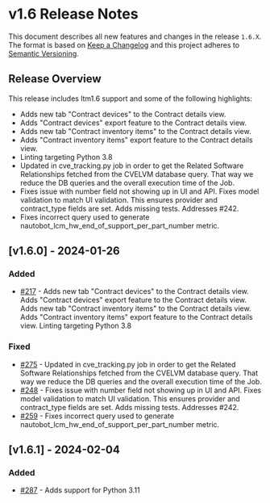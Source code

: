# v1.6 Release Notes

This document describes all new features and changes in the release `1.6.X`. The format is based on [Keep a Changelog](https://keepachangelog.com/en/1.0.0/) and this project adheres to [Semantic Versioning](https://semver.org/spec/v2.0.0.html).

## Release Overview
This release includes ltm1.6 support and some of the following highlights:

 - Adds new tab "Contract devices" to the Contract details view.
 - Adds "Contract devices" export feature to the Contract details view.
 - Adds new tab "Contract inventory items" to the Contract details view.
 - Adds "Contract inventory items" export feature to the Contract details view.
 - Linting targeting Python 3.8
 - Updated in cve_tracking.py job in order to get the Related Software Relationships fetched from the CVELVM database query. That way we reduce the DB queries and the overall execution time of the Job.
 - Fixes issue with number field not showing up in UI and API. Fixes model validation to match UI validation. This ensures provider and contract_type fields are set. Adds missing tests. Addresses #242.
 - Fixes incorrect query used to generate nautobot_lcm_hw_end_of_support_per_part_number metric.


## [v1.6.0] - 2024-01-26
### Added
- [#217](https://github.com/nautobot/nautobot-app-device-lifecycle-mgmt/pull/217) - Adds new tab "Contract devices" to the Contract details view. Adds "Contract devices" export feature to the Contract details view. Adds new tab "Contract inventory items" to the Contract details view. Adds "Contract inventory items" export feature to the Contract details view. Linting targeting Python 3.8

### Fixed
- [#275](https://github.com/nautobot/nautobot-app-device-lifecycle-mgmt/pull/275) - Updated in cve_tracking.py job in order to get the Related Software Relationships fetched from the CVELVM database query. That way we reduce the DB queries and the overall execution time of the Job.
- [#248](https://github.com/nautobot/nautobot-app-device-lifecycle-mgmt/pull/248) - Fixes issue with number field not showing up in UI and API. Fixes model validation to match UI validation. This ensures provider and contract_type fields are set. Adds missing tests. Addresses #242.
- [#259](https://github.com/nautobot/nautobot-app-device-lifecycle-mgmt/pull/259) - Fixes incorrect query used to generate nautobot_lcm_hw_end_of_support_per_part_number metric.


## [v1.6.1] - 2024-02-04
### Added
- [#287](https://github.com/nautobot/nautobot-app-device-lifecycle-mgmt/pull/287) - Adds support for Python 3.11